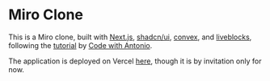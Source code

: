 # Miro Clone

This is a Miro clone, built with [Next.js](https://nextjs.org/), [shadcn/ui](https://ui.shadcn.com/), [convex](https://www.convex.dev/), and [liveblocks](https://liveblocks.io/), following the [tutorial](https://www.youtube.com/watch?v=ADJKbuayubE) by [Code with Antonio](https://www.youtube.com/@codewithantonio).

The application is deployed on Vercel [here](https://miro-clone-ten.vercel.app/), though it is by invitation only for now.
